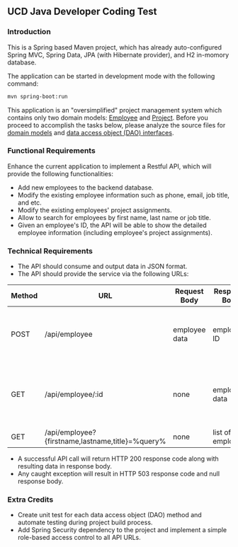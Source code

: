 UCD Java Developer Coding Test
------------------------------


### Introduction

This is a Spring based Maven project, which has already auto-configured Spring MVC, Spring Data, JPA (with Hibernate provider), and H2 in-momory database.

The application can be started in development mode with the following command:

```bash
mvn spring-boot:run
```

This application is an "oversimplified" project management system which contains only two domain models: [Employee](https://github.com/talent-seeker/java-interview/blob/topic/src/main/java/edu/ucdavis/afs/model/Employee.java) and [Project](https://github.com/talent-seeker/java-interview/blob/topic/src/main/java/edu/ucdavis/afs/model/Project.java). Before you proceed to accomplish the tasks below, please analyze the source files for [domain models](https://github.com/talent-seeker/java-interview/tree/topic/src/main/java/edu/ucdavis/afs/model) and [data access object (DAO) interfaces](https://github.com/talent-seeker/java-interview/tree/topic/src/main/java/edu/ucdavis/afs/dao).


### Functional Requirements

Enhance the current application to implement a Restful API, which will provide the following functionalities:

* Add new employees to the backend database.
* Modify the existing employee information such as phone, email, job title, and etc.
* Modify the existing employees' project assignments.
* Allow to search for employees by first name, last name or job title.
* Given an employee's ID, the API will be able to show the detailed employee information (including employee's project assignments).


### Technical Requirements

* The API should consume and output data in JSON format.
* The API should provide the service via the following URLs:

Method | URL  |  Request Body  |  Response Body  |  Functionality
---    | ---  |  ---           |  ---            |  ---
POST   | /api/employee | employee data | employee ID | Save new/existing employee information with project assignments
GET    | /api/employee/:id | none | employee data | Get detailed information (including project assignments) for one employee
GET    | /api/employee?{firstname,lastname,title}=%query% | none | list of employees | Search for employees

* A successful API call will return HTTP 200 response code along with resulting data in response body.
* Any caught exception will result in HTTP 503 response code and null response body.


### Extra Credits

* Create unit test for each data access object (DAO) method and automate testing during project build process.
* Add Spring Security dependency to the project and implement a simple role-based access control to all API URLs.

